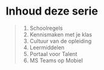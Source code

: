 # Inhoud deze serie

> 1. Schoolregels
> 2. Kennismaken met je klas
> 3. Cultuur van de opleiding
> 4. Leermiddelen
> 5. Portaal voor Talent
> 6. MS Teams op Mobiel

<!-- DIT COMMENTAAR LATEN STAAN AUB -->
<!-- eagle ref: 3214234 --->